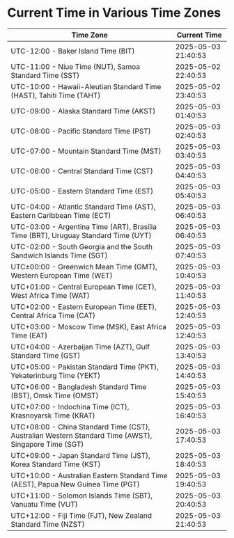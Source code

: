# Current Time in Various Time Zones

| Time Zone | Current Time |
|-----------|--------------|
| UTC-12:00 - Baker Island Time (BIT) | 2025-05-03 21:40:53 |
| UTC-11:00 - Niue Time (NUT), Samoa Standard Time (SST) | 2025-05-02 22:40:53 |
| UTC-10:00 - Hawaii-Aleutian Standard Time (HAST), Tahiti Time (TAHT) | 2025-05-02 23:40:53 |
| UTC-09:00 - Alaska Standard Time (AKST) | 2025-05-03 01:40:53 |
| UTC-08:00 - Pacific Standard Time (PST) | 2025-05-03 02:40:53 |
| UTC-07:00 - Mountain Standard Time (MST) | 2025-05-03 03:40:53 |
| UTC-06:00 - Central Standard Time (CST) | 2025-05-03 04:40:53 |
| UTC-05:00 - Eastern Standard Time (EST) | 2025-05-03 05:40:53 |
| UTC-04:00 - Atlantic Standard Time (AST), Eastern Caribbean Time (ECT) | 2025-05-03 06:40:53 |
| UTC-03:00 - Argentina Time (ART), Brasília Time (BRT), Uruguay Standard Time (UYT) | 2025-05-03 06:40:53 |
| UTC-02:00 - South Georgia and the South Sandwich Islands Time (SGT) | 2025-05-03 07:40:53 |
| UTC±00:00 - Greenwich Mean Time (GMT), Western European Time (WET) | 2025-05-03 10:40:53 |
| UTC+01:00 - Central European Time (CET), West Africa Time (WAT) | 2025-05-03 11:40:53 |
| UTC+02:00 - Eastern European Time (EET), Central Africa Time (CAT) | 2025-05-03 12:40:53 |
| UTC+03:00 - Moscow Time (MSK), East Africa Time (EAT) | 2025-05-03 12:40:53 |
| UTC+04:00 - Azerbaijan Time (AZT), Gulf Standard Time (GST) | 2025-05-03 13:40:53 |
| UTC+05:00 - Pakistan Standard Time (PKT), Yekaterinburg Time (YEKT) | 2025-05-03 14:40:53 |
| UTC+06:00 - Bangladesh Standard Time (BST), Omsk Time (OMST) | 2025-05-03 15:40:53 |
| UTC+07:00 - Indochina Time (ICT), Krasnoyarsk Time (KRAT) | 2025-05-03 16:40:53 |
| UTC+08:00 - China Standard Time (CST), Australian Western Standard Time (AWST), Singapore Time (SGT) | 2025-05-03 17:40:53 |
| UTC+09:00 - Japan Standard Time (JST), Korea Standard Time (KST) | 2025-05-03 18:40:53 |
| UTC+10:00 - Australian Eastern Standard Time (AEST), Papua New Guinea Time (PGT) | 2025-05-03 19:40:53 |
| UTC+11:00 - Solomon Islands Time (SBT), Vanuatu Time (VUT) | 2025-05-03 20:40:53 |
| UTC+12:00 - Fiji Time (FJT), New Zealand Standard Time (NZST) | 2025-05-03 21:40:53 |
